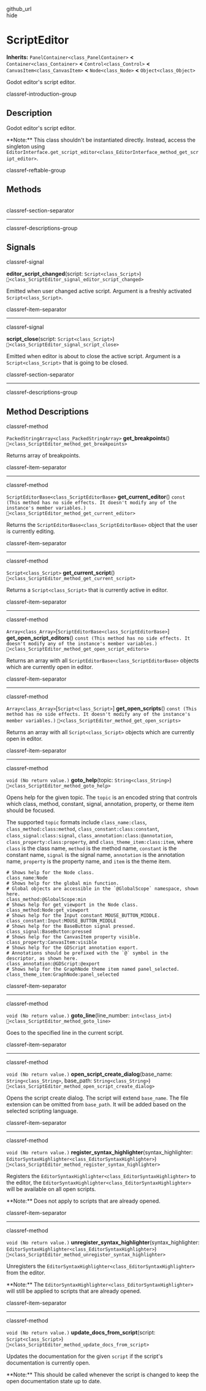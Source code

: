 github\_url  
hide

# ScriptEditor

**Inherits:** `PanelContainer<class_PanelContainer>` **&lt;**
`Container<class_Container>` **&lt;** `Control<class_Control>` **&lt;**
`CanvasItem<class_CanvasItem>` **&lt;** `Node<class_Node>` **&lt;**
`Object<class_Object>`

Godot editor's script editor.

classref-introduction-group

## Description

Godot editor's script editor.

\*\*Note:\*\* This class shouldn't be instantiated directly. Instead,
access the singleton using
`EditorInterface.get_script_editor<class_EditorInterface_method_get_script_editor>`.

classref-reftable-group

## Methods

<table>
<tbody>
<tr>
</tr>
<tr>
</tr>
<tr>
</tr>
<tr>
</tr>
<tr>
</tr>
<tr>
</tr>
<tr>
</tr>
<tr>
</tr>
<tr>
</tr>
<tr>
</tr>
<tr>
</tr>
</tbody>
</table>

classref-section-separator

------------------------------------------------------------------------

classref-descriptions-group

## Signals

classref-signal

**editor\_script\_changed**(script: `Script<class_Script>`)
`🔗<class_ScriptEditor_signal_editor_script_changed>`

Emitted when user changed active script. Argument is a freshly activated
`Script<class_Script>`.

classref-item-separator

------------------------------------------------------------------------

classref-signal

**script\_close**(script: `Script<class_Script>`)
`🔗<class_ScriptEditor_signal_script_close>`

Emitted when editor is about to close the active script. Argument is a
`Script<class_Script>` that is going to be closed.

classref-section-separator

------------------------------------------------------------------------

classref-descriptions-group

## Method Descriptions

classref-method

`PackedStringArray<class_PackedStringArray>` **get\_breakpoints**()
`🔗<class_ScriptEditor_method_get_breakpoints>`

Returns array of breakpoints.

classref-item-separator

------------------------------------------------------------------------

classref-method

`ScriptEditorBase<class_ScriptEditorBase>` **get\_current\_editor**()
`const (This method has no side effects. It doesn't modify any of the instance's member variables.)`
`🔗<class_ScriptEditor_method_get_current_editor>`

Returns the `ScriptEditorBase<class_ScriptEditorBase>` object that the
user is currently editing.

classref-item-separator

------------------------------------------------------------------------

classref-method

`Script<class_Script>` **get\_current\_script**()
`🔗<class_ScriptEditor_method_get_current_script>`

Returns a `Script<class_Script>` that is currently active in editor.

classref-item-separator

------------------------------------------------------------------------

classref-method

`Array<class_Array>`\[`ScriptEditorBase<class_ScriptEditorBase>`\]
**get\_open\_script\_editors**()
`const (This method has no side effects. It doesn't modify any of the instance's member variables.)`
`🔗<class_ScriptEditor_method_get_open_script_editors>`

Returns an array with all `ScriptEditorBase<class_ScriptEditorBase>`
objects which are currently open in editor.

classref-item-separator

------------------------------------------------------------------------

classref-method

`Array<class_Array>`\[`Script<class_Script>`\] **get\_open\_scripts**()
`const (This method has no side effects. It doesn't modify any of the instance's member variables.)`
`🔗<class_ScriptEditor_method_get_open_scripts>`

Returns an array with all `Script<class_Script>` objects which are
currently open in editor.

classref-item-separator

------------------------------------------------------------------------

classref-method

`void (No return value.)` **goto\_help**(topic: `String<class_String>`)
`🔗<class_ScriptEditor_method_goto_help>`

Opens help for the given topic. The `topic` is an encoded string that
controls which class, method, constant, signal, annotation, property, or
theme item should be focused.

The supported `topic` formats include `class_name:class`,
`class_method:class:method`, `class_constant:class:constant`,
`class_signal:class:signal`, `class_annotation:class:@annotation`,
`class_property:class:property`, and `class_theme_item:class:item`,
where `class` is the class name, `method` is the method name, `constant`
is the constant name, `signal` is the signal name, `annotation` is the
annotation name, `property` is the property name, and `item` is the
theme item.

    # Shows help for the Node class.
    class_name:Node
    # Shows help for the global min function.
    # Global objects are accessible in the `@GlobalScope` namespace, shown here.
    class_method:@GlobalScope:min
    # Shows help for get_viewport in the Node class.
    class_method:Node:get_viewport
    # Shows help for the Input constant MOUSE_BUTTON_MIDDLE.
    class_constant:Input:MOUSE_BUTTON_MIDDLE
    # Shows help for the BaseButton signal pressed.
    class_signal:BaseButton:pressed
    # Shows help for the CanvasItem property visible.
    class_property:CanvasItem:visible
    # Shows help for the GDScript annotation export.
    # Annotations should be prefixed with the `@` symbol in the descriptor, as shown here.
    class_annotation:@GDScript:@export
    # Shows help for the GraphNode theme item named panel_selected.
    class_theme_item:GraphNode:panel_selected

classref-item-separator

------------------------------------------------------------------------

classref-method

`void (No return value.)` **goto\_line**(line\_number: `int<class_int>`)
`🔗<class_ScriptEditor_method_goto_line>`

Goes to the specified line in the current script.

classref-item-separator

------------------------------------------------------------------------

classref-method

`void (No return value.)` **open\_script\_create\_dialog**(base\_name:
`String<class_String>`, base\_path: `String<class_String>`)
`🔗<class_ScriptEditor_method_open_script_create_dialog>`

Opens the script create dialog. The script will extend `base_name`. The
file extension can be omitted from `base_path`. It will be added based
on the selected scripting language.

classref-item-separator

------------------------------------------------------------------------

classref-method

`void (No return value.)`
**register\_syntax\_highlighter**(syntax\_highlighter:
`EditorSyntaxHighlighter<class_EditorSyntaxHighlighter>`)
`🔗<class_ScriptEditor_method_register_syntax_highlighter>`

Registers the `EditorSyntaxHighlighter<class_EditorSyntaxHighlighter>`
to the editor, the
`EditorSyntaxHighlighter<class_EditorSyntaxHighlighter>` will be
available on all open scripts.

\*\*Note:\*\* Does not apply to scripts that are already opened.

classref-item-separator

------------------------------------------------------------------------

classref-method

`void (No return value.)`
**unregister\_syntax\_highlighter**(syntax\_highlighter:
`EditorSyntaxHighlighter<class_EditorSyntaxHighlighter>`)
`🔗<class_ScriptEditor_method_unregister_syntax_highlighter>`

Unregisters the `EditorSyntaxHighlighter<class_EditorSyntaxHighlighter>`
from the editor.

\*\*Note:\*\* The
`EditorSyntaxHighlighter<class_EditorSyntaxHighlighter>` will still be
applied to scripts that are already opened.

classref-item-separator

------------------------------------------------------------------------

classref-method

`void (No return value.)` **update\_docs\_from\_script**(script:
`Script<class_Script>`)
`🔗<class_ScriptEditor_method_update_docs_from_script>`

Updates the documentation for the given `script` if the script's
documentation is currently open.

\*\*Note:\*\* This should be called whenever the script is changed to
keep the open documentation state up to date.
